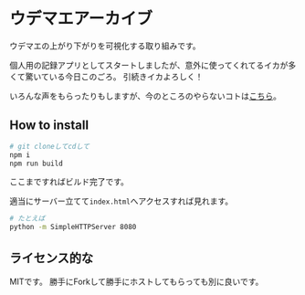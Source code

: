 # ウデマエアーカイブ
ウデマエの上がり下がりを可視化する取り組みです。

個人用の記録アプリとしてスタートしましたが、意外に使ってくれてるイカが多くて驚いている今日このごろ。
引続きイカよろしく！

いろんな声をもらったりもしますが、今のところのやらないコトは[こちら](https://github.com/leader22/ika-rchive/issues/17)。

## How to install
```sh
# git cloneしてcdして
npm i
npm run build
```

ここまですればビルド完了です。

適当にサーバー立てて`index.html`へアクセスすれば見れます。

```sh
# たとえば
python -m SimpleHTTPServer 8080
```

## ライセンス的な
MITです。
勝手にForkして勝手にホストしてもらっても別に良いです。
